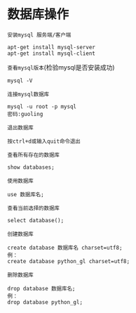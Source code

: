 # 数据库操作

`安装mysql 服务端/客户端`
```
apt-get install mysql-server
apt-get install mysql-client
```
`查看mysql版本`(检验mysql是否安装成功)
```linux
mysql -V
```
`连接mysql数据库`
```
mysql -u root -p mysql
密码:guoling
```
`退出数据库`
```
按ctrl+d或输入quit命令退出
```
 
`查看所有存在的数据库`
```
show databases;
```
`使用数据库`
```
use 数据库名;
```
`查看当前选择的数据库`
```
select database();
```
`创建数据库`
```
create database 数据库名 charset=utf8;
例：
create database python_gl charset=utf8;
```
`删除数据库`
```
drop database 数据库名;
例：
drop database python_gl;
```